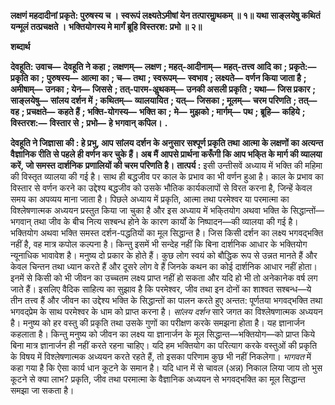 **लक्षणं महदादीनां प्रकृते: पुरुषस्य च ।** **स्वरूपं लक्ष्यतेऽमीषां येन तत्पारमाॢथकम् ॥ १॥** **यथा साङ्लयेषु कथितं यन्मूलं तत्प्रचक्षते ।** **भक्तियोगस्य मे मार्गं ब्रूहि विस्तरश: प्रभो ॥ २॥** 

**शब्दार्थ** 

**देवहूति: उवाच—** **देवहूति ने कहा** **; लक्षणम्—** **लक्षण** **; महत्-आदीनाम्—** **महत्-तत्त्व आदि का** **; प्रकृते:—** **प्रकृति का** **;** **पुरुषस्य—** **आत्मा का** **; च—** **तथा** **; स्वरूपम्—** **स्वभाव** **; लक्ष्यते—** **वर्णन किया जाता है** **; अमीषाम्—** **उनका** **; येन—** **जिससे** **; तत्-पारम-अॢथकम्—** **उनकी असली प्रकृति** **; यथा—** **जिस प्रकार** **; साङ्लयेषु—** **सांलय दर्शन में** **; कथितम्—** **व्यालयायित** **; यत्—** **जिसका** **; मूलम्—** **चरम परिणति** **; तत्—** **वह** **; प्रचक्षते—** **कहते हैं** **; भक्ति-योगस्य—** **भक्ति का** **;** **मे—** **मुझको** **; मार्गम्—** **पथ** **; ब्रूहि—** **कहिये** **; विस्तरश:—** **विस्तार से** **; प्रभो—** **हे भगवान् कपिल।** **.** 

**देवहूति ने जिज्ञासा की : हे प्रभु, आप सांलय दर्शन के अनुसार सश्पूर्ण प्रकृति तथा** **आत्मा के लक्षणों का अत्यन्त वैज्ञानिक रीति से पहले ही वर्णन कर चुके हैं। अब मैं** **आपसे प्रार्थना करूँगी कि आप भकि्त के मार्ग की व्यालया करें, जो समस्त दार्शनिक** **प्रणालियों की चरम परिणति है।** **तात्पर्य :** इसी उन्तीसवें अध्याय में भक्ति की महिमा की विस्तृत व्यालया की गई है। साथ ही बद्धजीव पर काल के प्रभाव का भी वर्णन हुआ है। काल के प्रभाव का विस्तार से वर्णन करने का उद्देश्य बद्धजीव को उसके भौतिक कार्यकलापों से विरत करना है, जिन्हें केवल समय का अपव्यय माना जाता है। पिछले अध्याय में प्रकृति, आत्मा तथा परमेश्वर या परमात्मा का विश्लेषणात्मक अध्ययन प्रस्तुत किया जा चुका है और इस अध्याय में भकि्तयोग अथवा भक्ति के सिद्धान्तों—भगवान् तथा जीव के बीच नित्य सश्बन्ध होने के कारण कार्यों के निष्पादन—की व्यालया की गई है। भक्तियोग अथवा भक्ति समस्त दर्शन-पद्धतियों का मूल सिद्धान्त है। जिस किसी दर्शन का लक्ष्य भगवद्भक्ति नहीं है, वह मात्र कपोल कल्पना है। किन्तु इसमें भी सन्देह नहीं कि बिना दार्शनिक आधार के भक्तियोग न्यूनाधिक भावावेश है। मनुष्य दो प्रकार के होते हैं। कुछ लोग स्वयं को बौद्धिक रूप से उन्नत मानते हैं और केवल चिन्तन तथा ध्यान करते हैं और दूसरे लोग वे हैं जिनके कथन का कोई दार्शनिक आधार नहीं होता। इनमें से किसी को भी जीवन का उच्चतम लक्ष्य प्राप्त नहीं हो सकता और यदि हो भी तो अनेकानेक वर्ष लग जाते हैं। इसलिए वैदिक साहित्य का सुझाव है कि परमेश्वर, जीव तथा इन दोनों का शाश्वत सश्बन्ध—ये तीन तत्त्व हैं और जीवन का उद्देश्य भक्ति के सिद्धान्तों का पालन करते हुए अन्तत: पूर्णतया भगवद्भक्ति तथा भगवद्प्रेम के साथ परमेश्वर के धाम को प्राप्त करना है। *सांलय दर्शन* सारे जगत का विश्लेषणात्मक अध्ययन है। मनुष्य को हर वस्तु की प्रकृति तथा उसके गुणों का परीक्षण करके समझना होता है। यह ज्ञानार्जन कहलाता है। किन्तु मनुष्य को जीवन का लक्ष्य या ज्ञानार्जन के मूल सिद्धान्त—भक्तियोग—को प्राप्त किये बिना मात्र ज्ञानार्जन ही नहीं करते रहना चाहिए। यदि हम भक्तियोग का परित्याग करके वस्तुओं की प्रकृति के विषय में विश्लेषणात्मक अध्ययन करते रहते हैं, तो इसका परिणाम कुछ भी नहीं निकलेगा। *भागवत* में कहा गया है कि ऐसा कार्य धान कूटने के समान है। यदि धान में से चावल (अन्न) निकाल लिया जाय तो भुस कूटने से क्या लाभ? प्रकृति, जीव तथा परमात्मा के वैज्ञानिक अध्ययन से भगवद्भक्ति का मूल सिद्धान्त समझा जा सकता है।  